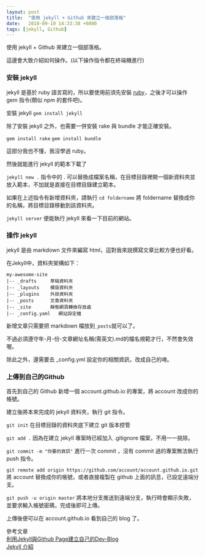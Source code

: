 ```yaml
---
layout: post
title:  "使用 jekyll + Github 來建立一個部落格"
date:   2018-09-10 14:33:38 +0800
tags: [jekyll, Github]
---
```


使用 jekyll + Github 來建立一個部落格。

這邊會大致介紹如何操作。(以下操作指令都在終端機進行)

### 安裝 jekyll

jekyll 是基於 ruby 語言寫的，所以要使用前須先安裝 [ruby][ruby-download]，之後才可以操作 gem 指令(類似 npm 的套件吧)。

安裝 jekyll `gem install jekyll`

除了安裝 jekyll 之外，也需要一併安裝 rake 與 bundle 才能正確安裝。

`gem install rake` `gem install bundle`

這部分我也不懂，我沒學過 ruby。

然後就能進行 jekyll 的範本下載了

`jekyll new .` 指令中的 . 可以替換成檔案名稱，在目標目錄裡開一個新資料夾並放入範本，不加就是直接在目標目錄建立範本。

如果在上述指令有新增資料夾，請執行 `cd foldername` 將 foldername 替換成你的名稱，將目標目錄移動到該資料夾。

`jekyll server` 便能執行 jekyll 來看一下目前的網站。

### 操作 jekyll

jekyll 是由 markdown 文件來編寫 html，這對我來說撰寫文章比較方便也好看。

在Jekyll中，資料夾架構如下：

```
my-awesome-site
|-- _drafts     草稿資料夾
|-- _layouts    模版資料夾
|-- _plugins    外掛資料夾
|-- _posts      文章資料夾
|-- _site       靜態網頁轉換存放處
|-- _config.yaml   網站設定檔
```

新增文章只需要把 markdown 檔放到`_posts`就可以了。

不過必須遵守年-月-份-文章網址名稱(需英文).md的檔名規範才行，不然會失效喔。

除此之外，還需要去 _config.yml 設定你的相關資訊，改成自己的唷。

### 上傳到自己的Github

首先到自己的 Github 新增一個 account.github.io 的專案，將 account 改成你的帳號。

建立後將本來完成的 jekyll 資料夾，執行 git 指令。

`git init` 在目標目錄的資料夾底下建立 git 版本控管

`git add .` 因為在建立 jekyll 專案時已經加入 .gitignore 檔案，不用一一挑除。

`git commit -m "你要的資訊"` 進行一次 commit ，沒有 commit 過的專案無法執行 push 指令。

`git remote add origin https://github.com/account/account.github.io.git` 將 account 替換成你的帳號，或者直接複製在 github 上面的訊息，已設定遠端分支。

`git push -u origin master` 將本地分支推送到遠端分支，執行時會顯示失敗，並要求輸入帳號密碼，完成後即可上傳。

上傳後便可以在 account.github.io 看到自己的 blog 了。

參考文章
<br>[利用Jekyll與Github Page建立自己的Dev-Blog][jekyll-GithubPage]
<br>[Jekyll 介紹][what-is-jekyll]

[ruby-download]: https://www.ruby-lang.org/zh_tw/downloads/
[jekyll-GithubPage]: https://3kni.com/2016/make-own-blog-with-jekyll-and-github-page/
[what-is-jekyll]: https://wcc723.github.io/jekyll/2014/01/04/what-is-jekyll/
